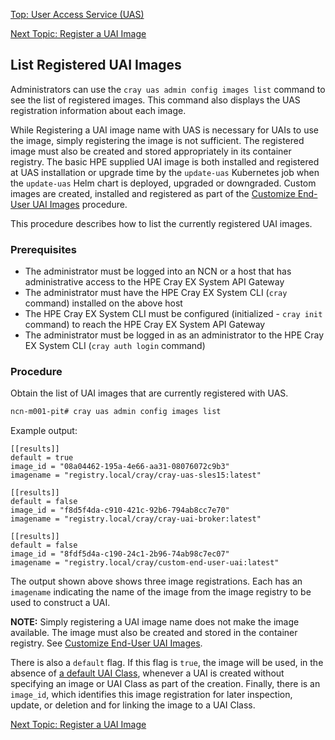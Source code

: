 [Top: User Access Service (UAS)](index.md)

[Next Topic: Register a UAI Image](Register_a_UAI_Image.md)

## List Registered UAI Images

Administrators can use the `cray uas admin config images list` command to see the list of registered images. This command also displays the UAS registration information about each image.

While Registering a UAI image name with UAS is necessary for UAIs to use the image, simply registering the image is not sufficient. The registered image must also be created and stored appropriately in its container registry. The basic HPE supplied UAI image is both installed and registered at UAS installation or upgrade time by the `update-uas` Kubernetes job when the `update-uas` Helm chart is deployed, upgraded or downgraded. Custom images are created, installed and registered as part of the [Customize End-User UAI Images](Customize_End-User_UAI_Images.md) procedure.

This procedure describes how to list the currently registered UAI images.

### Prerequisites

* The administrator must be logged into an NCN or a host that has administrative access to the HPE Cray EX System API Gateway
* The administrator must have the HPE Cray EX System CLI (`cray` command) installed on the above host
* The HPE Cray EX System CLI must be configured (initialized - `cray init` command) to reach the HPE Cray EX System API Gateway
* The administrator must be logged in as an administrator to the HPE Cray EX System CLI (`cray auth login` command)

### Procedure

Obtain the list of UAI images that are currently registered with UAS.

```bash
ncn-m001-pit# cray uas admin config images list
```

Example output:

```
[[results]]
default = true
image_id = "08a04462-195a-4e66-aa31-08076072c9b3"
imagename = "registry.local/cray/cray-uas-sles15:latest"

[[results]]
default = false
image_id = "f8d5f4da-c910-421c-92b6-794ab8cc7e70"
imagename = "registry.local/cray/cray-uai-broker:latest"

[[results]]
default = false
image_id = "8fdf5d4a-c190-24c1-2b96-74ab98c7ec07"
imagename = "registry.local/cray/custom-end-user-uai:latest"
```

The output shown above shows three image registrations. Each has an `imagename` indicating the name of the image from the image registry to be used to construct a UAI.

**NOTE:** Simply registering a UAI image name does not make the image available. The image must also be created and stored in the container registry. See [Customize End-User UAI Images](Customize_End-User_UAI_Images.md).

There is also a `default` flag. If this flag is `true`, the image will be used, in the absence of [a default UAI Class](UAI_Classes.md), whenever a UAI is created without specifying an image or UAI Class as part of the creation. Finally, there is an `image_id`, which identifies this image registration for later inspection, update, or deletion and for linking the image to a UAI Class.

[Next Topic: Register a UAI Image](Register_a_UAI_Image.md)
